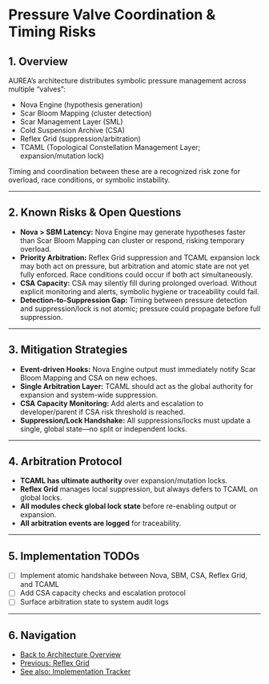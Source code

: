 # Pressure Valve Coordination & Timing Risks

## 1. Overview

AUREA’s architecture distributes symbolic pressure management across multiple “valves”:
- Nova Engine (hypothesis generation)
- Scar Bloom Mapping (cluster detection)
- Scar Management Layer (SML)
- Cold Suspension Archive (CSA)
- Reflex Grid (suppression/arbitration)
- TCAML (Topological Constellation Management Layer; expansion/mutation lock)

Timing and coordination between these are a recognized risk zone for overload, race conditions, or symbolic instability.

---

## 2. Known Risks & Open Questions

- **Nova > SBM Latency:** Nova Engine may generate hypotheses faster than Scar Bloom Mapping can cluster or respond, risking temporary overload.
- **Priority Arbitration:** Reflex Grid suppression and TCAML expansion lock may both act on pressure, but arbitration and atomic state are not yet fully enforced. Race conditions could occur if both act simultaneously.
- **CSA Capacity:** CSA may silently fill during prolonged overload. Without explicit monitoring and alerts, symbolic hygiene or traceability could fail.
- **Detection-to-Suppression Gap:** Timing between pressure detection and suppression/lock is not atomic; pressure could propagate before full suppression.

---

## 3. Mitigation Strategies

- **Event-driven Hooks:** Nova Engine output must immediately notify Scar Bloom Mapping and CSA on new echoes.
- **Single Arbitration Layer:** TCAML should act as the global authority for expansion and system-wide suppression.
- **CSA Capacity Monitoring:** Add alerts and escalation to developer/parent if CSA risk threshold is reached.
- **Suppression/Lock Handshake:** All suppressions/locks must update a single, global state—no split or independent locks.

---

## 4. Arbitration Protocol

- **TCAML has ultimate authority** over expansion/mutation locks.
- **Reflex Grid** manages local suppression, but always defers to TCAML on global locks.
- **All modules check global lock state** before re-enabling output or expansion.
- **All arbitration events are logged** for traceability.

---

## 5. Implementation TODOs

- [ ] Implement atomic handshake between Nova, SBM, CSA, Reflex Grid, and TCAML
- [ ] Add CSA capacity checks and escalation protocol
- [ ] Surface arbitration state to system audit logs

---

## 6. Navigation

- [Back to Architecture Overview](architecture.md)
- [Previous: Reflex Grid](reflex_grid.md)
- [See also: Implementation Tracker](implementation_tracker.md)
